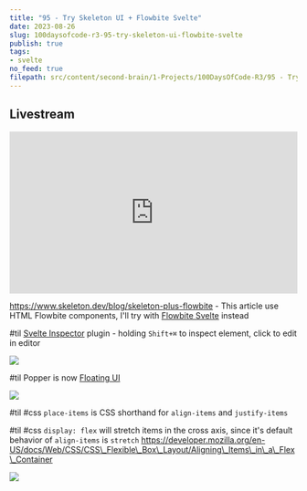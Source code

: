 ```yaml
---
title: "95 - Try Skeleton UI + Flowbite Svelte"
date: 2023-08-26
slug: 100daysofcode-r3-95-try-skeleton-ui-flowbite-svelte
publish: true
tags:
- svelte
no_feed: true
filepath: src/content/second-brain/1-Projects/100DaysOfCode-R3/95 - Try Skeleton UI + Flowbite Svelte.md
---
```


## Livestream

<iframe width="100%" style="aspect-ratio: 16 / 9;" src="https://www.youtube.com/embed/IUhA6fhv6xs" title="YouTube video player" frameborder="0" allow="accelerometer; autoplay; clipboard-write; encrypted-media; gyroscope; picture-in-picture; web-share" allowfullscreen></iframe>

https://www.skeleton.dev/blog/skeleton-plus-flowbite - This article use HTML Flowbite components, I'll try with [Flowbite Svelte](https://flowbite-svelte.com/) instead

\#til [Svelte Inspector](https://github.com/sveltejs/vite-plugin-svelte/blob/main/docs/inspector.md) plugin - holding `Shift+⌘` to inspect element, click to edit in editor

![](1-Projects/100DaysOfCode-R3/attachments/95%20-%20Try%20Skeleton%20UI%20+%20Flowbite%20Svelte.png)

\#til Popper is now [Floating UI](https://floating-ui.com)

![](1-Projects/100DaysOfCode-R3/attachments/95%20-%20Try%20Skeleton%20UI%20+%20Flowbite%20Svelte-1.png)

\#til #css `place-items` is CSS shorthand for `align-items` and `justify-items`

\#til #css `display: flex` will stretch items in the cross axis, since it's default behavior of `align-items` is `stretch` https://developer.mozilla.org/en-US/docs/Web/CSS/CSS\_Flexible\_Box\_Layout/Aligning\_Items\_in\_a\_Flex\_Container

![](1-Projects/100DaysOfCode-R3/attachments/95%20-%20Try%20Skeleton%20UI%20+%20Flowbite%20Svelte-2.png)
